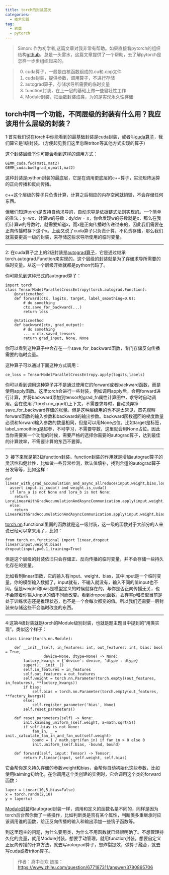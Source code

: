 ```yaml
---
title: torch的封装层次
categories: 
  - 技术实践  
tag:   
  - 转载
  - pytorch
---
```

> Simon: 作为初学者,这篇文章对我非常有帮助。如果直接看pytorch的组织结构[github](https://github.com/pytorch/pytorch)，总是一头雾水，这篇文章提供了一个帮助，去了解pytorch是怎样一步步组织起来的。  


> 0. cuda算子，一般是由核函数组成的.cu和.cpp文件     
> 1. cuda封装，提供参数，调用算子，不进行存储    
> 2. autograd算子，存储求导所需要的临时变量    
> 3. function封装，在上一层的基础上做一些健壮性工作    
> 4. Module封装，把函数封装成类，为的是实现永久性存储  

torch中同一个功能，不同层级的封装有什么用？我应该用什么层级的封装？  
-------------------------------------------------------------------

1:首先我们说在torch中你能看到的最基础封装是cuda封装，或者叫[cuda算子](https://zhida.zhihu.com/search?content_id=691781227&content_type=Answer&match_order=1&q=cuda%E7%AE%97%E5%AD%90&zhida_source=entity)，我们算它是1级封装。（方便起见我们这里忽略triton等其他方式实现的算子）

这个封装层级下你可能会看到这样的调用方式：

```text
GEMM_cuda.fwd(mat1,mat2)
GEMM_cuda.bwd(grad_o,mat1,mat2)
```

这种封装是python封装的最底层，它是在调用更底层的c++算子，实现矩阵运算的正向传播和反向传播。

c++这个层级的算子只负责计算，计算之后相应的内存空间就销毁，不会存储任何东西。

但我们知道torch是支持自动求导的，自动求导是依据链式法则实现的。一个简单的乘法：y=wx，计算w的导数：dy/dw = x，你会发现w的导数就是x，那么在我们计算w的导数时，就需要知道x，而x是正向传播时传递过来的，因此我们需要在正向传播时存下这个x。上面又说了cuda算子只负责计算，不负责存储，那么我们就需要更高一级的封装，来存储这些求导所使用的临时变量。  

---  

2: 在cuda算子之上的2级封装是[autograd算子](https://zhida.zhihu.com/search?content_id=691781227&content_type=Answer&match_order=1&q=autograd%E7%AE%97%E5%AD%90&zhida_source=entity)，它是通过继承torch.autograd.Function来实现的。这个层级的封装就是为了存储求导所需要的临时变量。从这一个层级开始就都是python代码了。

你可能见到这种形式的autograd算子：

```text
import torch
class TensorModelParallelCrossEntropy(torch.autograd.Function):
    @staticmethod
    def forward(ctx, logits, target, label_smoothing=0.0):
        # do something
        ctx.save_for_backward(...)
        return loss

    @staticmethod
    def backward(ctx, grad_output):
        # do something
        ... = ctx.saved_tensors
        return grad_input, None, None
```

你可以看到这种算子中会存在一个save_for_backward函数，专门存储反向传播需要的临时变量。

这种算子可以通过下面这种方式调用：

```text
ce_loss = TensorModelParallelCrossEntropy.apply(logits,labels)
```

你可以看到调用这种算子并不是通过使用它的forward或者backward函数，而是使用apply函数。这里torch会进行一些封装，例如调用apply后，会用forward进行计算，并将backward添加到tensor的grad_fn属性计算图中，求导时自动调用。会在使用了torch.no_grad()上下文，不需要求导时，自动抛弃掉save_for_backward存储的张量。但是这种层级用的也不是太常见，首先观察forward函数的输入参数和backward的输出参数。backward函数返回的梯度数量必须和forward输入参数的数量相同，但是可以用None占位。比如target是标签，label_smoothing是超参，不可学习，不需要导数，这里就会用None占位。因此当你需要某一个功能的时候，需要严格的选择你需要的autograd算子，达到最佳的计算效率，不需要计算的东西不要算。  

---  

3: 接下来就是第3级function封装。function封装的作用就是增加autograd算子的灵活性和健壮性，比如做一些异常检测，默认值填补，找到合适的autograd算子分发等等，比如这样：

```text
def linear_with_grad_accumulation_and_async_allreduce(input,weight,bias,lora_a=None,lora_b=None):
  assert input.is_cuda() and weight.is_cuda()
  if lora_a is not None and lora_b is not None:
    return LoraLinearWithGradAccumulationAndAsyncCommunication.apply(input,weight,bias,lora_a,lora_b)
  else:
    return LinearWithGradAccumulationAndAsyncCommunication.apply(input,weight,bias)
```

[torch.nn](https://zhida.zhihu.com/search?content_id=691781227&content_type=Answer&match_order=1&q=torch.nn&zhida_source=entity).functional里面的函数就是这一级封装，这一级的函数对于大部分的人来说已经可以拿来用了，比如：

```text
from torch.nn.functional import linear,dropout
linear(input,weight,bias)
dropout(input,p=0.1,training=True)
```

但是这个层级的封装依旧只会存储正、反向传播的临时变量，并不会存储一些持久化存在的变量。

比如看到linear函数，它的输入有input、weight、bias，其中input是一个临时变量，你的模型输入数据了，input就有，不输入就没有，输入不同的值input也不同。但是weight和bias是模型定义的时候就存在的，与你是否正向传播无关，也不会随着你输入input的值不同而改变。看到dropout函数，丢弃率p和模型当前是处于训练状态还是推理状态，也不是一个会每次都变的值。所以我们还需要一层封装来存储这些不会临时改变的东西。

---  

4:这第4级封装就是torch的Module级别封装，也就是题主题目中提到的“用类实现”。类似这个样子：

```text
class Linear(torch.nn.Module):
  
    def __init__(self, in_features: int, out_features: int, bias: bool = True,
                 device=None, dtype=None) -> None:
        factory_kwargs = {'device': device, 'dtype': dtype}
        super().__init__()
        self.in_features = in_features
        self.out_features = out_features
        self.weight = torch.nn.Parameter(torch.empty((out_features, in_features), **factory_kwargs))
        if bias:
            self.bias = torch.nn.Parameter(torch.empty(out_features, **factory_kwargs))
        else:
            self.register_parameter('bias', None)
        self.reset_parameters()

    def reset_parameters(self) -> None:
        init.kaiming_uniform_(self.weight, a=math.sqrt(5))
        if self.bias is not None:
            fan_in, _ = init._calculate_fan_in_and_fan_out(self.weight)
            bound = 1 / math.sqrt(fan_in) if fan_in > 0 else 0
            init.uniform_(self.bias, -bound, bound)

    def forward(self, input: Tensor) -> Tensor:
        return F.linear(input, self.weight, self.bias)
```

它会帮你定义持久存储的参数weight和bias，会帮你自动初始化这些参数，比如使用kaiming初始化。在你调用这个类创建的实例时，它会调用这个类的forward函数：

```text
layer = Linear(10,5,bias=False)
x = torch.randn(2,10)
y = layer(x)
```

[Module封装](https://zhida.zhihu.com/search?content_id=691781227&content_type=Answer&match_order=1&q=Module%E5%B0%81%E8%A3%85&zhida_source=entity)和autograd封装一样，调用和定义的函数名是不同的，同样是因为torch后台帮你做了一些操作，比如判断类是否有某个属性，判断类多重继承时应该调用谁的函数，给正反向传播的输入和输出添加一些钩子函数等。

到这里题主的问题，为什么要用类，为什么不用函数就已经很明确了。不想管理持久化的变量，就用Module封装，想要手动管理，就用function封装。想要自定义正反向传播的计算方法，就去写autograd算子，想炸裂提效，做算子融合，就去写cuda或者triton算子。

> 作者：真中合欢
> 链接：https://www.zhihu.com/question/677187311/answer/3780895706
